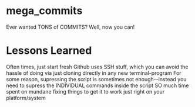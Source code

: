 # mega_commits
Ever wanted TONS of COMMITS? 
Well, now you can!


# Lessons Learned
Often times, just start fresh
Github uses SSH stuff, which you can avoid the hassle of doing via just cloning directly in any new terminal-program
For some reason, supressing the script is sometimes not enough--instead you need to supress the INDIVIDUAL commands inside the script
SO much time spent on mundane fixing things to get it to work just right on your platform/system
